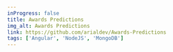 ```yaml
---
inProgress: false
title: Awards Predictions
img_alt: Awards Predictions
link: https://github.com/arialdev/Awards-Predictions
tags: ['Angular', 'NodeJS', 'MongoDB']
---
```

